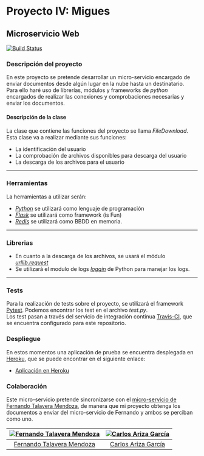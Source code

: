 # Proyecto IV: Migues
## Microservicio Web
[![Build Status](https://travis-ci.org/AGCarlos/IV_1819_Proyecto.svg?branch=master)](https://travis-ci.org/AGCarlos/IV_1819_Proyecto)

### Descripción del proyecto  
En este proyecto se pretende desarrollar un micro-servicio encargado de enviar documentos desde algún lugar en la nube hasta un destinatario.  
Para ello haré uso de librerías, módulos y frameworks de _python_ encargados de realizar las conexiones y comprobaciones necesarias y enviar los documentos.
#### Descripción de la clase  
La clase que contiene las funciones del proyecto se llama _FileDownload_. Esta clase va a realizar mediante sus funciones:
- La identificación del usuario
- La comprobación de archivos disponibles para descarga del usuario
- La descarga de los archivos para el usuario  
---
### Herramientas  
La herramientas a utilizar serán:
- [_Python_](https://www.python.org/) se utilizará como lenguaje de programación
- [_Flask_](http://flask.pocoo.org/) se utilizará como framework (is Fun)
- [_Redis_](https://redis.io/) se utilizará como BBDD en memoria.
---
### Librerias
- En cuanto a la descarga de los archivos, se usará el módulo [_urllib.request_](https://docs.python.org/3/library/urllib.html)
- Se utilizará el modulo de logs [_loggin_](https://docs.python.org/2/library/logging.html) de Python para manejar los logs.
---
### Tests
Para la realización de tests sobre el proyecto, se utilizará el framework [Pytest](https://docs.pytest.org/en/latest/). Podemos encontrar los test en el archivo _test.py_.  
Los test pasan a través del servicio de integración continua [Travis-CI](https://travis-ci.org/), que se encuentra configurado para este repositorio.

### Despliegue
En estos momentos una aplicación de prueba se encuentra desplegada en [Heroku](https://dashboard.heroku.com/apps), que se puede encontrar en el siguiente enlace:
- [Aplicación en Heroku](https://filecnc.herokuapp.com/)  

### Colaboración
Este micro-servicio pretende sincronizarse con el [micro-servicio de Fernando Talavera Mendoza](https://github.com/Thejokeri/IV-18-19-Proyecto), de manera que mi proyecto obtenga los documentos a enviar del micro-servicio de Fernando y ambos se perciban como uno.

| [![Fernando Talavera Mendoza](https://github.com/Thejokeri.png?size=100)](https://github.com/Thejokeri) | [![Carlos Ariza García](https://github.com/AGCarlos.png?size=100)](https://github.com/AGCarlos) |
| :---: | :---: |
| [Fernando Talavera Mendoza](https://github.com/Thejokeri) | [Carlos Ariza García](https://github.com/AGCarlos) |
